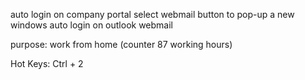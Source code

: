 auto login on company portal
select webmail button to pop-up a new windows
auto login on outlook webmail

purpose: work from home (counter 87 working hours)

Hot Keys: Ctrl + 2